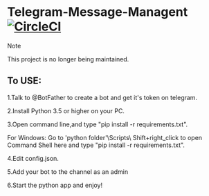 # Telegram-Message-Managent [![CircleCI](https://circleci.com/gh/jimchen5209/Telegram-Message-Managent.svg?style=svg)](https://circleci.com/gh/jimchen5209/Telegram-Message-Managent)

> [!NOTE]
> This project is no longer being maintained.

## To USE:

1.Talk to @BotFather to create a bot and get it's token on telegram.

2.Install Python 3.5 or higher on your PC.

3.Open command line,and type "pip install -r requirements.txt".

  For Windows: Go to 'python folder'\Scripts\ Shift+right_click to open Command Shell here and type "pip install -r requirements.txt".
  
4.Edit config.json.

5.Add your bot to the channel as an admin

6.Start the python app and enjoy!


